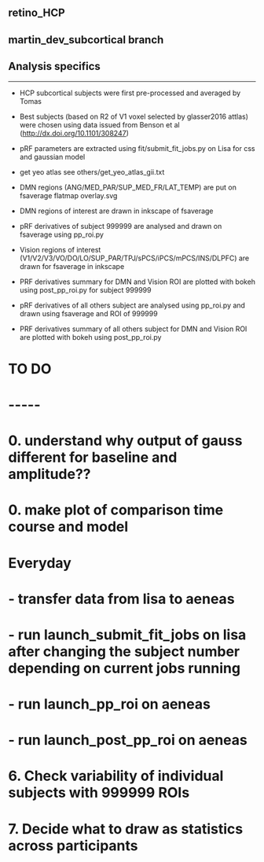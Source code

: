 ## retino_HCP

martin_dev_subcortical branch
-----------------------------

## Analysis specifics
---------------------
- HCP subcortical subjects were first pre-processed and averaged by Tomas
- Best subjects (based on R2 of V1 voxel selected by glasser2016 attlas) were chosen using data
  issued from Benson et al (http://dx.doi.org/10.1101/308247)
- pRF parameters are extracted using fit/submit_fit_jobs.py on Lisa for css and gaussian model



- get yeo atlas see others/get_yeo_atlas_gii.txt
- DMN regions (ANG/MED_PAR/SUP_MED_FR/LAT_TEMP) are put on fsaverage flatmap overlay.svg
- DMN regions of interest are drawn in inkscape of fsaverage
- pRF derivatives of subject 999999 are analysed and drawn on fsaverage using pp_roi.py
- Vision regions of interest (V1/V2/V3/VO/DO/LO/SUP_PAR/TPJ/sPCS/iPCS/mPCS/INS/DLPFC) are drawn for fsaverage in inkscape
- PRF derivatives summary for DMN and Vision ROI are plotted with bokeh using post_pp_roi.py for subject 999999
- pRF derivatives of all others subject are analysed using pp_roi.py and drawn using fsaverage and ROI of 999999
- PRF derivatives summary of all others subject for DMN and Vision ROI are plotted with bokeh using post_pp_roi.py

# TO DO
# -----
# 0. understand why output of gauss different for baseline and amplitude??
# 0. make plot of comparison time course and model

# Everyday
# - transfer data from lisa to aeneas
# - run launch_submit_fit_jobs on lisa after changing the subject number depending on current jobs running
# - run launch_pp_roi on aeneas
# - run launch_post_pp_roi on aeneas



# 6. Check variability of individual subjects with 999999 ROIs
# 7. Decide what to draw as statistics across participants
